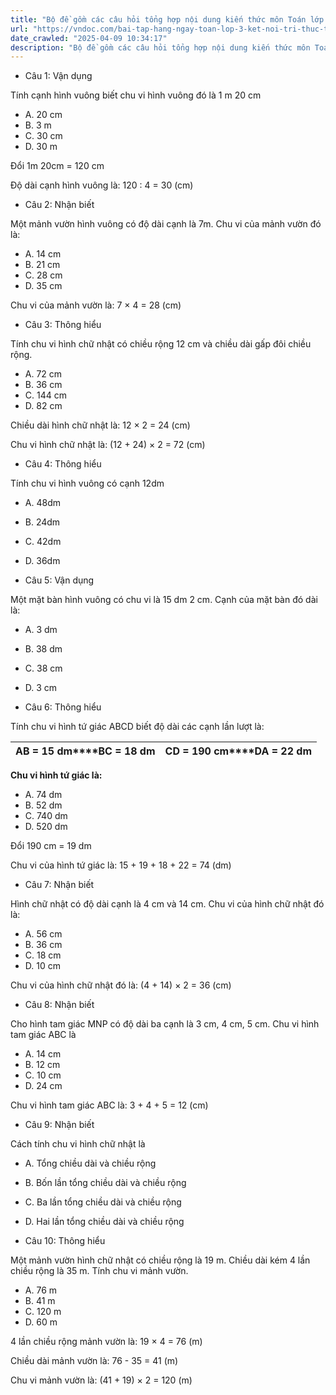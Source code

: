 ```yaml
---
title: "Bộ đề gồm các câu hỏi tổng hợp nội dung kiến thức môn Toán lớp 3 đã học ở Tuần 21 trong chương trình Toán lớp 3 Tập 2 Kết nối tri thức, giúp các em ôn tập và luyện giải các dạng bài tập Toán lớp 3. Mời các em cùng luyện tập."
url: "https://vndoc.com/bai-tap-hang-ngay-toan-lop-3-ket-noi-tri-thuc-tuan-21-thu-5-336578"
date_crawled: "2025-04-09 10:34:17"
description: "Bộ đề gồm các câu hỏi tổng hợp nội dung kiến thức môn Toán lớp 3 đã học ở Tuần 21 trong chương trình Toán lớp 3 Tập 2 Kết nối tri thức, giúp các em ôn tập và luyện giải các dạng bài tập Toán lớp 3. Mời các em cùng luyện tập."
---
```


* Câu 1:  Vận dụng

Tính cạnh hình vuông biết chu vi hình vuông đó là 1 m 20 cm

  * A. 20 cm 
  * B. 3 m 
  * C. 30 cm 
  * D. 30 m 



Đổi 1m 20cm = 120 cm

Độ dài cạnh hình vuông là: 120 : 4 = 30 (cm)

* Câu 2:  Nhận biết

Một mảnh vườn hình vuông có độ dài cạnh là 7m. Chu vi của mảnh vườn đó là:

  * A. 14 cm 
  * B. 21 cm 
  * C. 28 cm 
  * D. 35 cm 



Chu vi của mảnh vườn là: 7 × 4 = 28 (cm)

* Câu 3:  Thông hiểu

Tính chu vi hình chữ nhật có chiều rộng 12 cm và chiều dài gấp đôi chiều rộng.

  * A. 72 cm 
  * B. 36 cm 
  * C. 144 cm 
  * D. 82 cm 



Chiều dài hình chữ nhật là: 12 × 2 = 24 (cm)

Chu vi hình chữ nhật là: (12 + 24) × 2 = 72 (cm)

* Câu 4:  Thông hiểu

Tính chu vi hình vuông có cạnh 12dm

  * A. 48dm 
  * B. 24dm 
  * C. 42dm 
  * D. 36dm 



* Câu 5:  Vận dụng

Một mặt bàn hình vuông có chu vi là 15 dm 2 cm. Cạnh của mặt bàn đó dài là:

  * A. 3 dm 
  * B. 38 dm 
  * C. 38 cm 
  * D. 3 cm 



* Câu 6:  Thông hiểu

Tính chu vi hình tứ giác ABCD biết độ dài các cạnh lần lượt là:

**AB = 15 dm****BC = 18 dm**| **CD = 190 cm****DA = 22 dm**  
---|---  
  
**Chu vi hình tứ giác là:**

  * A. 74 dm 
  * B. 52 dm 
  * C. 740 dm 
  * D. 520 dm 



Đổi 190 cm = 19 dm

Chu vi của hình tứ giác là: 15 + 19 + 18 + 22 = 74 (dm)

* Câu 7:  Nhận biết

Hình chữ nhật có độ dài cạnh là 4 cm và 14 cm. Chu vi của hình chữ nhật đó là:

  * A. 56 cm 
  * B. 36 cm 
  * C. 18 cm 
  * D. 10 cm 



Chu vi của hình chữ nhật đó là: (4 + 14) × 2 = 36 (cm)

* Câu 8:  Nhận biết

Cho hình tam giác MNP có độ dài ba cạnh là 3 cm, 4 cm, 5 cm. Chu vi hình tam giác ABC là

  * A. 14 cm 
  * B. 12 cm 
  * C. 10 cm 
  * D. 24 cm 



Chu vi hình tam giác ABC là: 3 + 4 + 5 = 12 (cm)

* Câu 9:  Nhận biết

Cách tính chu vi hình chữ nhật là

  * A. Tổng chiều dài và chiều rộng 
  * B. Bốn lần tổng chiều dài và chiều rộng 
  * C. Ba lần tổng chiều dài và chiều rộng 
  * D. Hai lần tổng chiều dài và chiều rộng 



* Câu 10:  Thông hiểu

Một mảnh vườn hình chữ nhật có chiều rộng là 19 m. Chiều dài kém 4 lần chiều rộng là 35 m. Tính chu vi mảnh vườn.

  * A. 76 m 
  * B. 41 m 
  * C. 120 m 
  * D. 60 m 



4 lần chiều rộng mảnh vườn là: 19 × 4 = 76 (m)

Chiều dài mảnh vườn là: 76 - 35 = 41 (m)

Chu vi mảnh vườn là: (41 + 19) × 2 = 120 (m)

